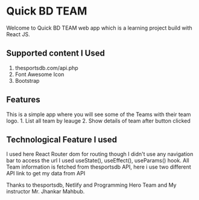 # Quick BD TEAM

Welcome to Quick BD TEAM web app which is a learning project build with React JS.


## Supported content I Used
1. thesportsdb.com/api.php 
2. Font Awesome Icon
3. Bootstrap 

## Features
This is a simple app where you will see some of the Teams with their team logo.
    1. List all team by leauge
    2. Show details of team after button clicked

## Technological Feature I used
I used here React Router dom for routing though I didn't use any navigation bar to access the url
I used useState(), useEffect(), useParams() hook.
All Team information is fetched from thesportsdb API, here i use two different API link to get my data from API


Thanks to thesportsdb, Netlify and Programming Hero Team and My instructor Mr. Jhankar Mahbub.

